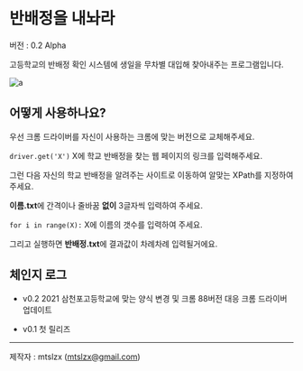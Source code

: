 # 반배정을 내놔라

버전 : 0.2 Alpha

고등학교의 반배정 확인 시스템에 생일을 무차별 대입해 찾아내주는 프로그램입니다.

![a](https://user-images.githubusercontent.com/35260883/108513867-7f705b80-7306-11eb-8718-c0231e195bb3.gif)

## 어떻게 사용하나요?
우선 크롬 드라이버를 자신이 사용하는 크롬에 맞는 버전으로 교체해주세요.

`driver.get('X')` X에 학교 반배정을 찾는 웹 페이지의 링크를 입력해주세요.

그런 다음 자신의 학교 반배정을 알려주는 사이트로 이동하여 알맞는 XPath를 지정하여 주세요.

**이름.txt**에 간격이나 줄바꿈 **없이** 3글자씩 입력하여 주세요.

`for i in range(X):` X에 이름의 갯수를 입력하여 주세요.

그리고 실행하면 **반배정.txt**에 결과값이 차례차례 입력될거에요.

## 체인지 로그
- v0.2 2021 삼천포고등학교에 맞는 양식 변경 및 크롬 88버전 대응 크롬 드라이버 업데이트

- v0.1 첫 릴리즈

---

제작자 : mtslzx (mtslzx@gmail.com)

